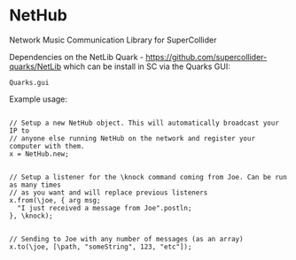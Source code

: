 NetHub
======

Network Music Communication Library for SuperCollider

Dependencies on the NetLib Quark - https://github.com/supercollider-quarks/NetLib
which can be install in SC via the Quarks GUI:
```
Quarks.gui
```

Example usage:

<pre><code>
// Setup a new NetHub object. This will automatically broadcast your IP to 
// anyone else running NetHub on the network and register your computer with them.
x = NetHub.new;


// Setup a listener for the \knock command coming from Joe. Can be run as many times 
// as you want and will replace previous listeners
x.from(\joe, { arg msg;
  "I just received a message from Joe".postln;
}, \knock);


// Sending to Joe with any number of messages (as an array)
x.to(\joe, [\path, "someString", 123, "etc"]);
</code></pre>
